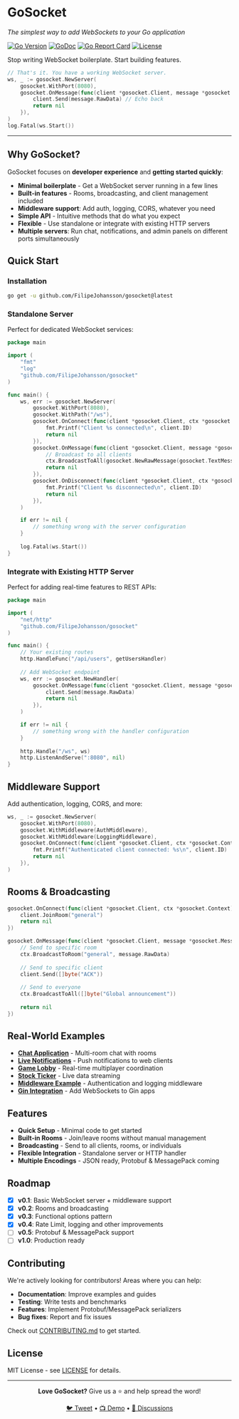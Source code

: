 # GoSocket

*The simplest way to add WebSockets to your Go application*

[![Go Version](https://img.shields.io/github/go-mod/go-version/FilipeJohansson/gosocket)](https://github.com/FilipeJohansson/gosocket) [![GoDoc](https://godoc.org/github.com/FilipeJohansson/gosocket?status.svg)](https://godoc.org/github.com/FilipeJohansson/gosocket) [![Go Report Card](https://goreportcard.com/badge/github.com/FilipeJohansson/gosocket)](https://goreportcard.com/report/github.com/FilipeJohansson/gosocket) [![License](https://img.shields.io/github/license/FilipeJohansson/gosocket)](LICENSE)

Stop writing WebSocket boilerplate. Start building features.

```go
// That's it. You have a working WebSocket server.
ws, _ := gosocket.NewServer(
    gosocket.WithPort(8080),
    gosocket.OnMessage(func(client *gosocket.Client, message *gosocket.Message, ctx *gosocket.Context) error {
        client.Send(message.RawData) // Echo back
        return nil
    }),
)
log.Fatal(ws.Start())
```

---

## Why GoSocket?

GoSocket focuses on **developer experience** and **getting started quickly**:

- **Minimal boilerplate** - Get a WebSocket server running in a few lines
- **Built-in features** - Rooms, broadcasting, and client management included
- **Middleware support**: Add auth, logging, CORS, whatever you need
- **Simple API** - Intuitive methods that do what you expect
- **Flexible** - Use standalone or integrate with existing HTTP servers
- **Multiple servers**: Run chat, notifications, and admin panels on different ports simultaneously

## Quick Start

### Installation
```bash
go get -u github.com/FilipeJohansson/gosocket@latest
```

### Standalone Server
Perfect for dedicated WebSocket services:

```go
package main

import (
    "fmt"
    "log"
    "github.com/FilipeJohansson/gosocket"
)

func main() {
    ws, err := gosocket.NewServer(
        gosocket.WithPort(8080),
        gosocket.WithPath("/ws"),
        gosocket.OnConnect(func(client *gosocket.Client, ctx *gosocket.Context) error {
            fmt.Printf("Client %s connected\n", client.ID)
            return nil
        }),
        gosocket.OnMessage(func(client *gosocket.Client, message *gosocket.Message, ctx *gosocket.Context) error {
            // Broadcast to all clients
            ctx.BroadcastToAll(gosocket.NewRawMessage(gosocket.TextMessage, message.RawData))
            return nil
        }),
        gosocket.OnDisconnect(func(client *gosocket.Client, ctx *gosocket.Context) error {
            fmt.Printf("Client %s disconnected\n", client.ID)
            return nil
        }),
    )

    if err != nil {
        // something wrong with the server configuration
    }
    
    log.Fatal(ws.Start())
}
```

### Integrate with Existing HTTP Server
Perfect for adding real-time features to REST APIs:

```go
package main

import (
    "net/http"
    "github.com/FilipeJohansson/gosocket"
)

func main() {
    // Your existing routes
    http.HandleFunc("/api/users", getUsersHandler)
    
    // Add WebSocket endpoint
    ws, err := gosocket.NewHandler(
        gosocket.OnMessage(func(client *gosocket.Client, message *gosocket.Message, ctx *gosocket.Context) error {
            client.Send(message.RawData)
            return nil
        }),
    )

    if err != nil {
        // something wrong with the handler configuration
    }
    
    http.Handle("/ws", ws)
    http.ListenAndServe(":8080", nil)
}
```

## Middleware Support

Add authentication, logging, CORS, and more:

```go
ws, _ := gosocket.NewServer(
    gosocket.WithPort(8080),
    gosocket.WithMiddleware(AuthMiddleware),
    gosocket.WithMiddleware(LoggingMiddleware),
    gosocket.OnConnect(func(client *gosocket.Client, ctx *gosocket.Context) error {
        fmt.Printf("Authenticated client connected: %s\n", client.ID)
        return nil
    }),
)
```

## Rooms & Broadcasting

```go
gosocket.OnConnect(func(client *gosocket.Client, ctx *gosocket.Context) error {
    client.JoinRoom("general")
    return nil
})

gosocket.OnMessage(func(client *gosocket.Client, message *gosocket.Message, ctx *gosocket.Context) error {
    // Send to specific room
    ctx.BroadcastToRoom("general", message.RawData)
    
    // Send to specific client
    client.Send([]byte("ACK"))
    
    // Send to everyone
    ctx.BroadcastToAll([]byte("Global announcement"))
    
    return nil
})
```

## Real-World Examples

- **[Chat Application](examples/chat)** - Multi-room chat with rooms
- **[Live Notifications](examples/notifications)** - Push notifications to web clients
- **[Game Lobby](examples/game-lobby)** - Real-time multiplayer coordination
- **[Stock Ticker](examples/stock-ticker)** - Live data streaming
- **[Middleware Example](examples/server/with-middlewares)** - Authentication and logging middleware
- **[Gin Integration](examples/gin-integration)** - Add WebSockets to Gin apps

## Features

- **Quick Setup** - Minimal code to get started
- **Built-in Rooms** - Join/leave rooms without manual management  
- **Broadcasting** - Send to all clients, rooms, or individuals
- **Flexible Integration** - Standalone server or HTTP handler
- **Multiple Encodings** - JSON ready, Protobuf & MessagePack coming

## Roadmap

- [x] **v0.1**: Basic WebSocket server + middleware support
- [x] **v0.2**: Rooms and broadcasting  
- [x] **v0.3**: Functional options pattern
- [x] **v0.4**: Rate Limit, logging and other improvements
- [ ] **v0.5**: Protobuf & MessagePack support
- [ ] **v1.0**: Production ready

## Contributing

We're actively looking for contributors! Areas where you can help:

- **Documentation**: Improve examples and guides
- **Testing**: Write tests and benchmarks  
- **Features**: Implement Protobuf/MessagePack serializers
- **Bug fixes**: Report and fix issues

Check out [CONTRIBUTING.md](CONTRIBUTING.md) to get started.

## License

MIT License - see [LICENSE](LICENSE) for details.

---

<div align="center">

**Love GoSocket?** Give us a ⭐ and help spread the word!

[🐦 Tweet](https://twitter.com/intent/tweet?text=Check%20out%20GoSocket%20-%20the%20simplest%20way%20to%20add%20WebSockets%20to%20Go%20apps!%20https://github.com/FilipeJohansson/gosocket) • [📺 Demo](examples/) • [💬 Discussions](https://github.com/FilipeJohansson/gosocket/discussions)

</div>